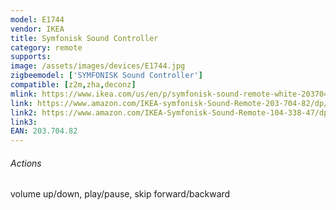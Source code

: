 ```yaml
---
model: E1744
vendor: IKEA
title: Symfonisk Sound Controller
category: remote
supports: 
image: /assets/images/devices/E1744.jpg
zigbeemodel: ['SYMFONISK Sound Controller']
compatible: [z2m,zha,deconz]
mlink: https://www.ikea.com/us/en/p/symfonisk-sound-remote-white-20370482/
link: https://www.amazon.com/IKEA-symfonisk-Sound-Remote-203-704-82/dp/B082W22BFC
link2: https://www.amazon.com/IKEA-Symfonisk-Sound-Remote-104-338-47/dp/B082W1GV75
link3: 
EAN: 203.704.82
---
```

###### Actions
volume up/down, play/pause, skip forward/backward
